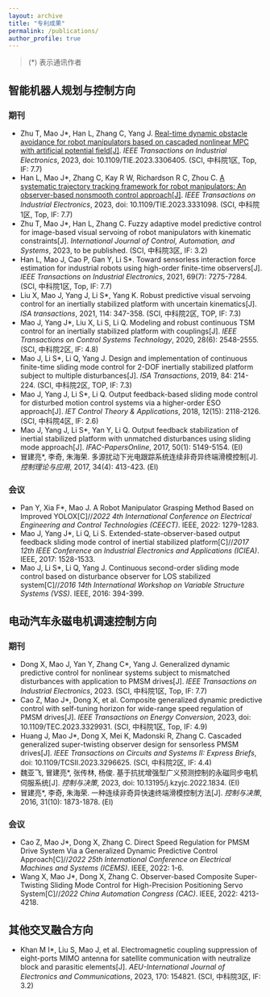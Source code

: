 ```yaml
---
layout: archive
title: "专利成果"
permalink: /publications/
author_profile: true
---
```

<!-- 
{% if author.googlescholar %}
  You can also find my articles on <u><a href="{{author.googlescholar}}">my Google Scholar profile</a>.</u>
{% endif %}

{% include base_path %}

{% for post in site.publications reversed %}
  {% include archive-single.html %}
{% endfor %}
-->

>  (*) 表示通讯作者

## 智能机器人规划与控制方向
### 期刊

- Zhu T, Mao J\*, Han L, Zhang C, Yang J. [Real-time dynamic obstacle avoidance for robot manipulators based on cascaded nonlinear MPC with artificial potential field[J]](https://ieeexplore.ieee.org/abstract/document/10234133). *IEEE Transactions on Industrial Electronics*, 2023, doi: 10.1109/TIE.2023.3306405. (SCI, 中科院1区, Top, IF: 7.7)
- Han L, Mao J\*, Zhang C, Kay R W, Richardson R C, Zhou C. [A systematic trajectory tracking framework for robot manipulators: An observer-based nonsmooth control approach[J]](https://ieeexplore.ieee.org/document/10324401). *IEEE Transactions on Industrial Electronics*, 2023, doi: 10.1109/TIE.2023.3331098. (SCI, 中科院1区, Top, IF: 7.7)
- Zhu T, Mao J\*, Han L, Zhang C. Fuzzy adaptive model predictive control for image-based visual servoing of robot manipulators with kinematic constraints[J]. *International Journal of Control, Automation, and Systems*, 2023, to be published. (SCI, 中科院3区, IF: 3.2)
- Han L, Mao J, Cao P, Gan Y, Li S\*. Toward sensorless interaction force estimation for industrial robots using high-order finite-time observers[J]. *IEEE Transactions on Industrial Electronics*, 2021, 69(7): 7275-7284. (SCI, 中科院1区, Top, IF: 7.7)
- Liu X, Mao J, Yang J, Li S\*, Yang K. Robust predictive visual servoing control for an inertially stabilized platform with uncertain kinematics[J]. *ISA transactions*, 2021, 114: 347-358. (SCI, 中科院2区, TOP, IF: 7.3)
- Mao J, Yang J\*, Liu X, Li S, Li Q. Modeling and robust continuous TSM control for an inertially stabilized platform with couplings[J]. *IEEE Transactions on Control Systems Technology*, 2020, 28(6): 2548-2555. (SCI, 中科院2区, IF: 4.8)
- Mao J, Li S\*, Li Q, Yang J. Design and implementation of continuous finite-time sliding mode control for 2-DOF inertially stabilized platform subject to multiple disturbances[J]. *ISA Transactions*, 2019, 84: 214-224. (SCI, 中科院2区, TOP, IF: 7.3)
- Mao J, Yang J, Li S\*, Li Q. Output feedback-based sliding mode control for disturbed motion control systems via a higher-order ESO approach[J]. *IET Control Theory & Applications*, 2018, 12(15): 2118-2126. (SCI, 中科院4区, IF: 2.6)
- Mao J, Yang J, Li S\*, Yan Y, Li Q. Output feedback stabilization of inertial stabilized platform with unmatched disturbances using sliding mode approach[J]. *IFAC-PapersOnline*, 2017, 50(1): 5149-5154. (EI)
- 冒建亮\*, 李奇, 朱海荣. 多源扰动下光电跟踪系统连续非奇异终端滑模控制[J]. *控制理论与应用*, 2017, 34(4): 413-423. (EI)
<!-- 李双圻, 朱天启, 冒建亮\*. 基于动态轨迹预测控制的机械手臂运动目标捕捉策略[J]. *计算机仿真*, 2023.
周之剑, 任善荣, 冒建亮\*, 陈辉. 基于模糊自适应滑模动量观测器的机械臂外力矩估计[J], *制造业自动化*，2023.-->

### 会议

- Pan Y, Xia F\*, Mao J. A Robot Manipulator Grasping Method Based on Improved YOLOX[C]//*2022 4th International Conference on Electrical Engineering and Control Technologies (CEECT)*. IEEE, 2022: 1279-1283.
- Mao J, Yang J\*, Li Q, Li S. Extended-state-observer-based output feedback sliding mode control of inertial stabilized platform[C]//*2017 12th IEEE Conference on Industrial Electronics and Applications (ICIEA)*. IEEE, 2017: 1528-1533.
- Mao J, Li S\*, Li Q, Yang J. Continuous second-order sliding mode control based on disturbance observer for LOS stabilized system[C]//*2016 14th International Workshop on Variable Structure Systems (VSS)*. IEEE, 2016: 394-399.

   
## 电动汽车永磁电机调速控制方向
### 期刊

- Dong X, Mao J, Yan Y, Zhang C\*, Yang J. Generalized dynamic predictive control for nonlinear systems subject to mismatched disturbances with application to PMSM drives[J]. *IEEE Transactions on Industrial Electronics*, 2023. (SCI, 中科院1区, Top, IF: 7.7)
- Cao Z, Mao J\*, Dong X, et al. Composite generalized dynamic predictive control with self-tuning horizon for wide-range speed regulation of PMSM drives[J]. *IEEE Transactions on Energy Conversion*, 2023, doi: 10.1109/TEC.2023.3329931. (SCI, 中科院1区, Top, IF: 4.9)
- Huang J, Mao J\*, Dong X, Mei K, Madonski R, Zhang C. Cascaded generalized super-twisting observer design for sensorless PMSM drives[J]. *IEEE Transactions on Circuits and Systems II: Express Briefs*, doi: 10.1109/TCSII.2023.3296625. (SCI, 中科院2区, IF: 4.4)
- 魏亚飞, 冒建亮\*, 张传林, 杨俊. 基于抗扰增强型广义预测控制的永磁同步电机伺服系统[J]. *控制与决策*, 2023, doi: 10.13195/j.kzyjc.2022.1834. (EI)
- 冒建亮\*, 李奇, 朱海荣. 一种连续非奇异快速终端滑模控制方法[J]. *控制与决策*, 2016, 31(10): 1873-1878. (EI)
<!-- 冒建亮\*, 魏亚飞, 张传林. 基于DSP的永磁同步电动机RCP对拖实验平台设计[J]. 实验室研究与探索, 2023, 42(04): 38-43.
冒建亮\*, 叶桦, 李奇. 基于FPGA的步进电机电流优化控制策略[J]. 信息与控制, 2015, 44(05): 585-591.-->

### 会议
- Cao Z, Mao J\*, Dong X, Zhang C. Direct Speed Regulation for PMSM Drive System Via a Generalized Dynamic Predictive Control Approach[C]//*2022 25th International Conference on Electrical Machines and Systems (ICEMS)*. IEEE, 2022: 1-6.
- Wang X, Mao J*, Dong X, Zhang C. Observer-based Composite Super-Twisting Sliding Mode Control for High-Precision Positioning Servo System[C]//*2022 China Automation Congress (CAC)*. IEEE, 2022: 4213-4218.

## 其他交叉融合方向
- Khan M I\*, Liu S, Mao J, et al. Electromagnetic coupling suppression of eight-ports MIMO antenna for satellite communication with neutralize block and parasitic elements[J]. *AEU-International Journal of Electronics and Communications*, 2023, 170: 154821. (SCI, 中科院3区, IF: 3.2)
